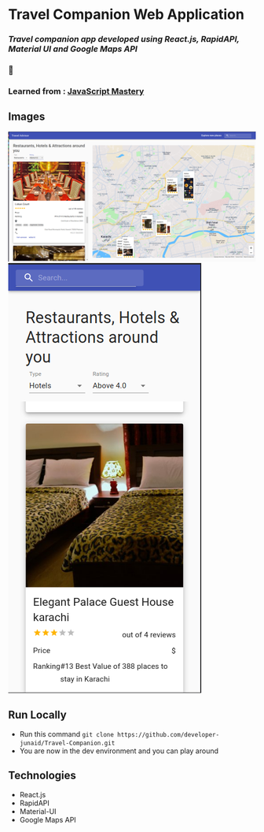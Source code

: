 # Travel Companion Web Application

### _Travel companion app developed using React.js, RapidAPI, Material UI and Google Maps API_

### :link:

### Learned from : [JavaScript Mastery](https://youtu.be/UKdQjQX1Pko)

## Images

<img src='./images/home.png' />
<img src='./images/home-mobile.png' />

## Run Locally

- Run this command `git clone https://github.com/developer-junaid/Travel-Companion.git`
- You are now in the dev environment and you can play around

## Technologies

- React.js
- RapidAPI
- Material-UI
- Google Maps API
